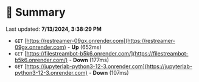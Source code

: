 # 📖 Summary
Last updated: **7/13/2024, 3:38:29 PM**

- `GET` [https://restreamer-09gx.onrender.com](https://restreamer-09gx.onrender.com) - **Up** (652ms)
- `GET` [https://filestreambot-b5k6.onrender.com/](https://filestreambot-b5k6.onrender.com/) - **Down** (177ms)
- `GET` [https://jupyterlab-python3-12-3.onrender.com](https://jupyterlab-python3-12-3.onrender.com) - **Down** (107ms)
